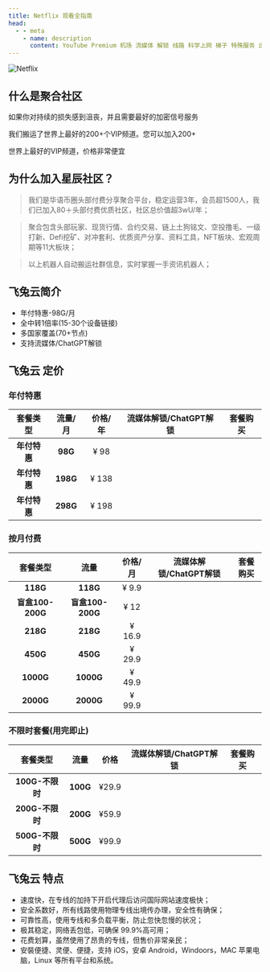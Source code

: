 ```yaml
---
title: Netflix 观看全指南
head:
  - - meta
    - name: description
      content: YouTube Premium 机场 流媒体 解锁 线路 科学上网 梯子 特殊服务 出国服务 奈飞 Netflix 迪士尼 YouTube 油管 hulu FlyingBird 青云梯 HBO Max Spotify 奈飞小铺 银河录像局
---
```


![Netflix](http://godleak.net/wp-content/uploads/2022/05/AdobeStock_441375539-scaled.jpeg 'Netflix')

## 什么是聚合社区

如果你对持续的损失感到沮丧，并且需要最好的加密信号服务

 

我们搬运了世界上最好的200+个VIP频道。您可以加入200+

 

世界上最好的VIP频道，价格非常便宜

 
## 为什么加入星辰社区？
>
> 我们是华语币圈头部付费分享聚合平台，稳定运营3年，会员超1500人，我们已加入80＋头部付费优质社区，社区总价值超3wU/年；

> 聚合包含头部玩家、现货行情、合约交易、链上土狗铭文、空投撸毛、一级打新、Defi挖矿、对冲套利、优质资产分享、资料工具，NFT板块、宏观周期等11大板块；

> 以上机器人自动搬运社群信息，实时掌握一手资讯机器人；
<Box :items="[
  { link: 'https://ihezu.love/UKTer6', image: 'https://i.theojs.cn/logo/netflix.svg', name: 'Netflix 账号', tag: '合租平台' },
  { link: '/serve/airport/qingyunti', image: 'https://i.theojs.cn/logo/netflix.svg', name: 'Netflix 线路', tag: '流媒体解锁' }
  ]"/>

## 飞兔云简介

- <iconify-icon icon="tabler:square-check-filled" style="color: var(--vp-c-green-1)" alt="check"></iconify-icon> 年付特惠-98G/月
- <iconify-icon icon="tabler:square-check-filled" style="color: var(--vp-c-green-1)" alt="check"></iconify-icon> 全中转1倍率(15-30个设备链接)
- <iconify-icon icon="tabler:square-check-filled" style="color: var(--vp-c-green-1)" alt="check"></iconify-icon> 多国家覆盖(70+节点)
- <iconify-icon icon="tabler:square-check-filled" style="color: var(--vp-c-green-1)" alt="check"></iconify-icon> 支持流媒体/ChatGPT解锁

## 飞兔云 定价

### 年付特惠

|                   套餐类型                    | 流量/月  | 价格/年 |                                             流媒体解锁/ChatGPT解锁                                             |                                                     套餐购买                                                     |
| :-------------------------------------------: | :------: | :-----: | :------------------------------------------------------------------------------------------------------------: | :--------------------------------------------------------------------------------------------------------------: |
|                 **年付特惠**                  | **98G**  |  ¥ 98   | <iconify-icon icon="tabler:square-check-filled" style="color: var(--vp-c-green-1)" alt="check"></iconify-icon> | <a href="https://feitu.im/index.html?register=2cFF8mg4" target="_blank"><Badge type="tip" text="立即购买" /></a> |
| <Badge type="tip" text="推荐" /> **年付特惠** | **198G** |  ¥ 138  | <iconify-icon icon="tabler:square-check-filled" style="color: var(--vp-c-green-1)" alt="check"></iconify-icon> | <a href="https://feitu.im/index.html?register=2cFF8mg4" target="_blank"><Badge type="tip" text="立即购买" /></a> |
|                 **年付特惠**                  | **298G** |  ¥ 198  | <iconify-icon icon="tabler:square-check-filled" style="color: var(--vp-c-green-1)" alt="check"></iconify-icon> | <a href="https://feitu.im/index.html?register=2cFF8mg4" target="_blank"><Badge type="tip" text="立即购买" /></a> |

### 按月付费

|     套餐类型     |       流量       | 价格/月 |                                             流媒体解锁/ChatGPT解锁                                             |                                                     套餐购买                                                     |
| :--------------: | :--------------: | :-----: | :------------------------------------------------------------------------------------------------------------: | :--------------------------------------------------------------------------------------------------------------: |
|     **118G**     |     **118G**     |  ¥ 9.9  | <iconify-icon icon="tabler:square-check-filled" style="color: var(--vp-c-green-1)" alt="check"></iconify-icon> | <a href="https://feitu.im/index.html?register=2cFF8mg4" target="_blank"><Badge type="tip" text="立即购买" /></a> |
| **盲盒100-200G** | **盲盒100-200G** |  ¥ 12   | <iconify-icon icon="tabler:square-check-filled" style="color: var(--vp-c-green-1)" alt="check"></iconify-icon> | <a href="https://feitu.im/index.html?register=2cFF8mg4" target="_blank"><Badge type="tip" text="立即购买" /></a> |
|     **218G**     |     **218G**     | ¥ 16.9  | <iconify-icon icon="tabler:square-check-filled" style="color: var(--vp-c-green-1)" alt="check"></iconify-icon> | <a href="https://feitu.im/index.html?register=2cFF8mg4" target="_blank"><Badge type="tip" text="立即购买" /></a> |
|     **450G**     |     **450G**     | ¥ 29.9  | <iconify-icon icon="tabler:square-check-filled" style="color: var(--vp-c-green-1)" alt="check"></iconify-icon> | <a href="https://feitu.im/index.html?register=2cFF8mg4" target="_blank"><Badge type="tip" text="立即购买" /></a> |
|    **1000G**     |    **1000G**     | ¥ 49.9  | <iconify-icon icon="tabler:square-check-filled" style="color: var(--vp-c-green-1)" alt="check"></iconify-icon> | <a href="https://feitu.im/index.html?register=2cFF8mg4" target="_blank"><Badge type="tip" text="立即购买" /></a> |
|    **2000G**     |    **2000G**     | ¥ 99.9  | <iconify-icon icon="tabler:square-check-filled" style="color: var(--vp-c-green-1)" alt="check"></iconify-icon> | <a href="https://feitu.im/index.html?register=2cFF8mg4" target="_blank"><Badge type="tip" text="立即购买" /></a> |

### 不限时套餐(用完即止)

|    套餐类型     |   流量   | 价格  |                                             流媒体解锁/ChatGPT解锁                                             |                                                     套餐购买                                                     |
| :-------------: | :------: | :---: | :------------------------------------------------------------------------------------------------------------: | :--------------------------------------------------------------------------------------------------------------: |
| **100G-不限时** | **100G** | ¥29.9 | <iconify-icon icon="tabler:square-check-filled" style="color: var(--vp-c-green-1)" alt="check"></iconify-icon> | <a href="https://feitu.im/index.html?register=2cFF8mg4" target="_blank"><Badge type="tip" text="立即购买" /></a> |
| **200G-不限时** | **200G** | ¥59.9 | <iconify-icon icon="tabler:square-check-filled" style="color: var(--vp-c-green-1)" alt="check"></iconify-icon> | <a href="https://feitu.im/index.html?register=2cFF8mg4" target="_blank"><Badge type="tip" text="立即购买" /></a> |
| **500G-不限时** | **500G** | ¥99.9 | <iconify-icon icon="tabler:square-check-filled" style="color: var(--vp-c-green-1)" alt="check"></iconify-icon> | <a href="https://feitu.im/index.html?register=2cFF8mg4" target="_blank"><Badge type="tip" text="立即购买" /></a> |

## 飞兔云 特点

- 速度快，在专线的加持下开启代理后访问国际网站速度极快；
- 安全系数好，所有线路使用物理专线出境传办理，安全性有确保；
- 可靠性高，使用专线和多负载平衡，防止忽快忽慢的状况；
- 极其稳定，网络丢包低，可确保 99.9%高可用；
- 花费划算，虽然使用了昂贵的专线，但售价非常亲民；
- 安裝便捷、灵便、便捷，支持 iOS，安卓 Android，Windoors，MAC 苹果电脑，Linux 等所有平台和系统。
